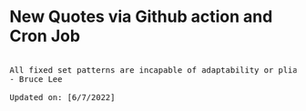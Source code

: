 # New Quotes via Github action and Cron Job

<pre>
<!-- #quote -->
All fixed set patterns are incapable of adaptability or pliability. The truth is outside of all fixed patterns.
- Bruce Lee

Updated on: [6/7/2022]
<!-- #quoteEnd -->
</pre>
